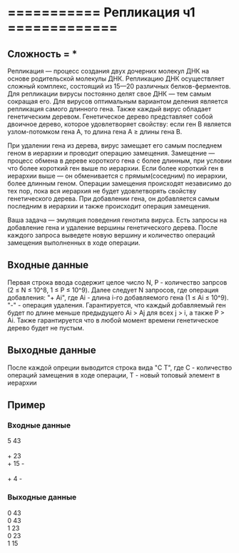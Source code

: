 # =========== Репликация ч1 =============

## Сложность = *

Репликация — процесс создания двух дочерних молекул ДНК на основе родительской молекулы ДНК. Репликацию ДНК осуществляет сложный комплекс, состоящий из 15—20 различных белков-ферментов. Для репликации вирусы постоянно делят свое ДНК — тем самым сокращая его. Для вирусов оптимальным вариантом деления является репликация самого длинного гена. Также каждый вирус обладает генетическим деревом. Генетическое дерево представляет собой двоичное дерево, которое удовлетворяет свойству: если ген B является узлом-потомком гена A, то длина гена А ≥ длины гена В.

При удалении гена из дерева, вирус замещает его самым последнем геном в иерархии и проводит операцию замещения. Замещение — процесс обмена в дереве короткого гена с более длинным, при условии что более короткий ген выше по иерархии. Если более короткий ген в иерархии выше — он обменивается с прямым(соседним) по иерархии, более длинным геном. Операции замещения происходят независимо до тех пор, пока вся иерархия не будет удовлетворять свойству генетического дерева.
При добавлении гена, он добавляется самым последним в иерархии и также происходит операция замещения.

Ваша задача — эмуляция поведения генотипа вируса. Есть запросы на добавление гена и удаление вершины генетического дерева.
После каждого запроса выведете новую вершину и количество операций замещения выполненных в ходе операции.

## Входные данные

Первая строка ввода содержит целое число N, P - количество запрсов (2 ≤ N ≤ 10^8, 1 ≤ P ≤ 10^9).
Далее следует N запросов, где операция добавления: "+ Ai", где Ai - длина i-го добавляемого гена (1 ≤ Ai ≤ 10^9). "-" - операция удаления.
Гарантируется, что каждый добавляемый ген будет по длине меньше предыдущего Ai > Aj для всех j > i, а также P > Ai.
Также гарантируется что в любой момент времени генетическое дерево будет не пустым.

## Выходные данные
После каждой опреции выводится строка вида "C T", где C - количество операций замещения в ходе операции, T - новый топовый элемент в иерархии

## Пример
### Входные данные
 5 43<br>
 <br>+ 23
 <br>+ 15
 -<br>
 <br>+ 4
 -<br>
### Выходные данные
 0 43<br>
 0 43<br>
 1 23<br>
 0 23<br>
 1 15<br>



